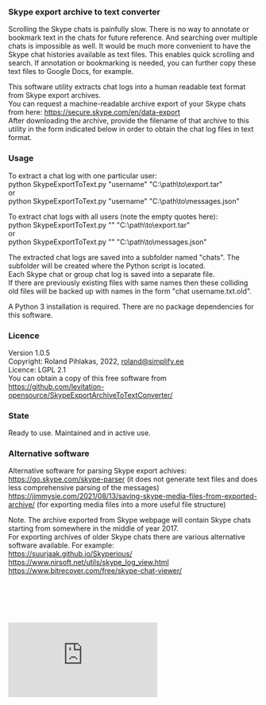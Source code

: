### Skype export archive to text converter

Scrolling the Skype chats is painfully slow. There is no way to annotate or bookmark text in the chats for future reference. And searching over multiple chats is impossible as well. It would be much more convenient to have the Skype chat histories available as text files. This enables quick scrolling and search. If annotation or bookmarking is needed, you can further copy these text files to Google Docs, for example.

This software utility extracts chat logs into a human readable text format from Skype export archives.
<br>You can request a machine-readable archive export of your Skype chats from here: https://secure.skype.com/en/data-export
<br>After downloading the archive, provide the filename of that archive to this utility in the form indicated below in order to obtain the chat log files in text format.

### Usage

To extract a chat log with one particular user:
<br>python SkypeExportToText.py "username" "C:\path\to\export.tar"
<br>or
<br>python SkypeExportToText.py "username" "C:\path\to\messages.json"

To extract chat logs with all users (note the empty quotes here):
<br>python SkypeExportToText.py "" "C:\path\to\export.tar"
<br>or
<br>python SkypeExportToText.py "" "C:\path\to\messages.json"

The extracted chat logs are saved into a subfolder named "chats". The subfolder will be created where the Python script is located.
<br>Each Skype chat or group chat log is saved into a separate file.
<br>If there are previously existing files with same names then these colliding old files will be backed up with names in the form "chat username.txt.old".


A Python 3 installation is required. There are no package dependencies for this software.


### Licence
Version 1.0.5
<br>Copyright: Roland Pihlakas, 2022, roland@simplify.ee
<br>Licence: LGPL 2.1
<br>You can obtain a copy of this free software from https://github.com/levitation-opensource/SkypeExportArchiveToTextConverter/

### State
Ready to use. Maintained and in active use.

### Alternative software
Alternative software for parsing Skype export achives:
<br>https://go.skype.com/skype-parser (it does not generate text files and does less comprehensive parsing of the messages)
<br>https://jimmysie.com/2021/08/13/saving-skype-media-files-from-exported-archive/ (for exporting media files into a more useful file structure)

Note. The archive exported from Skype webpage will contain Skype chats starting from somewhere in the middle of year 2017.
<br>For exporting archives of older Skype chats there are various alternative software available. For example:
<br>https://suurjaak.github.io/Skyperious/
<br>https://www.nirsoft.net/utils/skype_log_view.html
<br>https://www.bitrecover.com/free/skype-chat-viewer/


<br>
<br>
<br>
<br>

[![Analytics](https://ga-beacon.appspot.com/UA-351728-28/SkypeExportArchiveToTextConverter/README.md?pixel)](https://github.com/igrigorik/ga-beacon)    
